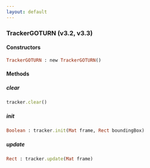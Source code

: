 ```yaml
---
layout: default
---
```


###  TrackerGOTURN (v3.2, v3.3)

<a name="constructors"></a>

####  Constructors
``` ruby
TrackerGOTURN : new TrackerGOTURN()
```

####  Methods

<a name="clear"></a>

#####  clear
``` ruby
tracker.clear()
```

<a name="init"></a>

#####  init
``` ruby
Boolean : tracker.init(Mat frame, Rect boundingBox)
```

<a name="update"></a>

#####  update
``` ruby
Rect : tracker.update(Mat frame)
```